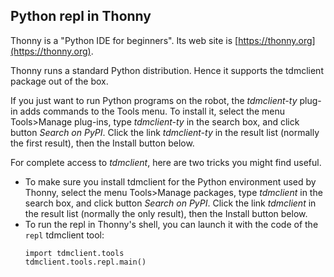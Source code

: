 
## Python repl in Thonny

Thonny is a "Python IDE for beginners". Its web site is [https://thonny.org](https://thonny.org).

Thonny runs a standard Python distribution. Hence it supports the tdmclient package out of the box.

If you just want to run Python programs on the robot, the _tdmclient-ty_ plug-in adds commands to the Tools menu. To install it, select the menu Tools>Manage plug-ins, type _tdmclient-ty_ in the search box, and click button _Search on PyPI_. Click the link _tdmclient-ty_ in the result list (normally the first result), then the Install button below.

For complete access to _tdmclient_, here are two tricks you might find useful.
- To make sure you install tdmclient for the Python environment used by Thonny, select the menu Tools>Manage packages, type _tdmclient_ in the search box, and click button _Search on PyPI_. Click the link _tdmclient_ in the result list (normally the only result), then the Install button below.
- To run the repl in Thonny's shell, you can launch it with the code of the `repl` tdmclient tool:
    ```
    import tdmclient.tools
    tdmclient.tools.repl.main()
    ```

